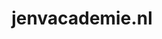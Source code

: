 ---
layout: post
title:  "jenvacademie.nl"
internal_url:  "/dutchgov/jenvacademie.nl.html"
subdomains_count: 4
all_subdomains_count: 4
urls_count: 4
ssl_rank: 0
http_rank: 70
url_link: /data/jenvacademie.nl/urls.txt
all_subdomains_link: /data/jenvacademie.nl/all_subdomains.txt
subdomains_link: /data/jenvacademie.nl/subdomains.txt
categories: dutchgov
---